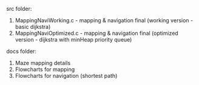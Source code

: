 src folder:
1. MappingNaviWorking.c		- mapping & navigation final (working version - basic dijkstra) 
2. MappingNaviOptimized.c	- mapping & navigation final (optimized version - dijkstra with minHeap priority queue)

docs folder:
1. Maze mapping details
2. Flowcharts for mapping
3. Flowcharts for navigation (shortest path)